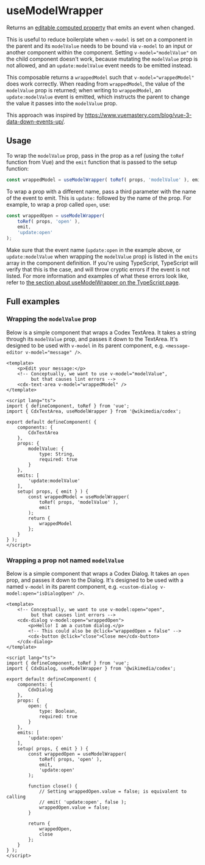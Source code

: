 # useModelWrapper

Returns an [editable computed property](https://vuejs.org/guide/essentials/computed.html#writable-computed)
that emits an event when changed.

This is useful to reduce boilerplate when `v-model` is set on a component in the parent and
its `modelValue` needs to be bound via `v-model` to an input or another component within the component.
Setting `v-model="modelValue"` on the child component doesn't work, because
mutating the `modelValue` prop is not allowed, and an `update:modelValue` event needs to be
emitted instead.

This composable returns a `wrappedModel` such that `v-model="wrappedModel"`
does work correctly. When reading from `wrappedModel`, the value of the `modelValue` prop is
returned; when writing to `wrappedModel`, an `update:modelValue` event is emitted, which
instructs the parent to change the value it passes into the `modelValue` prop.

This approach was inspired by https://www.vuemastery.com/blog/vue-3-data-down-events-up/.

## Usage
To wrap the `modelValue` prop, pass in the prop as a ref (using the `toRef` function from Vue)
and the `emit` function that is passed to the setup function:
```js
const wrappedModel = useModelWrapper( toRef( props, 'modelValue' ), emit );
```

To wrap a prop with a different name, pass a third parameter with the name of the event to emit.
This is `update:` followed by the name of the prop. For example, to wrap a prop called `open`,
use:
```js
const wrappedOpen = useModelWrapper(
	toRef( props, 'open' ),
	emit,
	'update:open'
);
```

Make sure that the event name (`update:open` in the example above, or `update:modelValue` when
wrapping the `modelValue` prop) is listed in the `emits` array in the component definition.
If you're using TypeScript, TypeScript will verify that this is the case, and will throw cryptic
errors if the event is not listed. For more information and examples of what these errors look
like, refer to [the section about useModelWrapper on the TypeScript page](../../contributing/typescript.md#incorrect-event-name-passed-to-usemodelwrapper).

## Full examples

### Wrapping the `modelValue` prop
Below is a simple component that wraps a Codex TextArea. It takes a string through its
`modelValue` prop, and passes it down to the TextArea. It's designed to be used with `v-model`
in its parent component, e.g. `<message-editor v-model="message" />`.
```vue
<template>
	<p>Edit your message:</p>
	<!-- Conceptually, we want to use v-model="modelValue",
	     but that causes lint errors -->
	<cdx-text-area v-model="wrappedModel" />
</template>

<script lang="ts">
import { defineComponent, toRef } from 'vue';
import { CdxTextArea, useModelWrapper } from '@wikimedia/codex';

export default defineComponent( {
	components: {
		CdxTextArea
	},
	props: {
		modelValue: {
			type: String,
			required: true
		}
	},
	emits: [
		'update:modelValue'
	],
	setup( props, { emit } ) {
		const wrappedModel = useModelWrapper(
			toRef( props, 'modelValue' ),
			emit
		);
		return {
			wrappedModel
		};
	}
} );
</script>
```

### Wrapping a prop not named `modelValue`
Below is a simple component that wraps a Codex Dialog. It takes an `open` prop, and passes it down
to the Dialog. It's designed to be used with a named `v-model` in its parent component, e.g.
`<custom-dialog v-model:open="isDialogOpen" />`.

```vue
<template>
	<!-- Conceptually, we want to use v-model:open="open",
	     but that causes lint errors -->
	<cdx-dialog v-model:open="wrappedOpen">
		<p>Hello! I am a custom dialog.</p>
		<!-- This could also be @click="wrappedOpen = false" -->
		<cdx-button @click="close">Close me</cdx-button>
	</cdx-dialog>
</template>

<script lang="ts">
import { defineComponent, toRef } from 'vue';
import { CdxDialog, useModelWrapper } from '@wikimedia/codex';

export default defineComponent( {
	components: {
		CdxDialog
	},
	props: {
		open: {
			type: Boolean,
			required: true
		}
	},
	emits: [
		'update:open'
	],
	setup( props, { emit } ) {
		const wrappedOpen = useModelWrapper(
			toRef( props, 'open' ),
			emit,
			'update:open'
		);

		function close() {
			// Setting wrappedOpen.value = false; is equivalent to calling
			// emit( 'update:open', false );
			wrappedOpen.value = false;
		}

		return {
			wrappedOpen,
			close
		};
	}
} );
</script>
```
